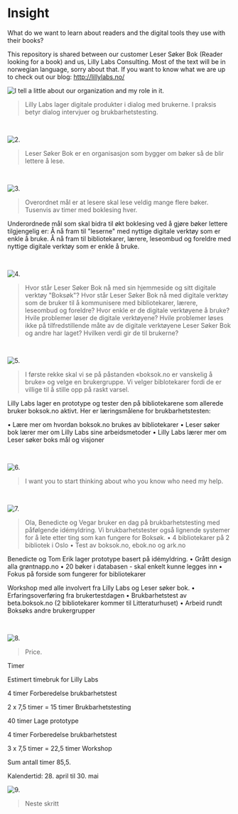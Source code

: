 Insight
=======

What do we want to learn about readers and the digital tools they use with their books?

This repository is shared between our customer Leser Søker Bok (Reader looking for a book) and us, Lilly Labs Consulting. Most of the text will be in norwegian language, sorry about that. If you want to know what we are up to check out our blog: http://lillylabs.no/

![I tell a little about our organization and my role in it.](http://photos-d.ak.instagram.com/hphotos-ak-prn/10326584_281882358648163_1979255148_n.jpg)

> Lilly Labs lager digitale produkter i dialog med brukerne. I praksis betyr dialog intervjuer og brukbarhetstesting.

<br />

![2.](http://photos-e.ak.instagram.com/hphotos-ak-prn/10362256_236302276577940_375058090_n.jpg)

> Leser Søker Bok er en organisasjon som bygger om bøker så de blir lettere å lese.

<br />

![3. ](http://photos-f.ak.instagram.com/hphotos-ak-prn/924377_410439169099357_1427135916_n.jpg)

> Overordnet mål er at lesere skal lese veldig mange flere bøker. Tusenvis av timer med boklesing hver.

Underordnede mål som skal bidra til økt boklesing ved å gjøre bøker lettere tilgjengelig er:
Å nå fram til "leserne" med nyttige digitale verktøy som er enkle å bruke.
Å nå fram til bibliotekarer, lærere, leseombud og foreldre med nyttige digitale verktøy som er enkle å bruke.

<br />

![4. ](http://photos-e.ak.instagram.com/hphotos-ak-prn/925496_295102020655900_1149333439_n.jpg)

> Hvor står Leser Søker Bok nå med sin hjemmeside og sitt digitale verktøy "Boksøk"?
Hvor står Leser Søker Bok nå med digitale verktøy som de bruker til å kommunisere med bibliotekarer, lærere, leseombud og foreldre?
Hvor enkle er de digitale verktøyene å bruke?
Hvile problemer løser de digitale verktøyene?
Hvile problemer løses ikke på tilfredstillende måte av de digitale verktøyene Leser Søker Bok og andre har laget?
Hvilken verdi gir de til brukerne?
<br />

![5. ](http://photos-c.ak.instagram.com/hphotos-ak-prn/1168852_739706389386226_2004069829_n.jpg)

> I første rekke skal vi se på påstanden «boksok.no er vanskelig å bruke» og velge en brukergruppe. Vi velger biblotekarer fordi de er villige til å stille opp på raskt varsel.

Lilly Labs lager en prototype og tester den på bibliotekarene som allerede bruker boksok.no aktivt. Her er læringsmålene for brukbarhetstesten:

• Lære mer om hvordan boksok.no brukes av bibliotekarer 
• Leser søker bok lærer mer om Lilly Labs sine arbeidsmetoder 
• Lilly Labs lærer mer om Leser søker boks mål og visjoner

<br />

![6. ](http://photos-g.ak.instagram.com/hphotos-ak-prn/923978_732803406771718_1872217354_n.jpg)

> I want you to start thinking about who you know who need my help.

<br />

![7. ](http://photos-d.ak.instagram.com/hphotos-ak-frc/1742791_463754097101875_1743184789_n.jpg)

> Ola, Benedicte og Vegar bruker en dag på brukbarhetstesting med påfølgende idémyldring. Vi brukbarhetstester også lignende systemer for å lete etter ting som kan fungere for Boksøk. 
• 4 bibliotekarer på 2 bibliotek i Oslo 
• Test av boksok.no, ebok.no og ark.no 

Benedicte og Tom Erik lager prototype basert på idémyldring. 
• Grått design alla grøntnapp.no 
• 20 bøker i databasen - skal enkelt kunne legges inn 
• Fokus på forside som fungerer for bibliotekarer 

Workshop med alle involvert fra Lilly Labs og Leser søker bok. 
• Erfaringsoverføring fra brukertestdagen 
• Brukbarhetstest av beta.boksok.no (2 bibliotekarer kommer til Litteraturhuset) 
• Arbeid rundt Boksøks andre brukergrupper

<br />

![8. ](http://photos-h.ak.instagram.com/hphotos-ak-ash/10358376_793904697294479_959716765_n.jpg)

> Price.

Timer

Estimert timebruk for Lilly Labs

4 timer  Forberedelse brukbarhetstest

2 x 7,5 timer = 15 timer  Brukbarhetstesting

40 timer Lage prototype

4 timer Forberedelse brukbarhetstest

3 x 7,5 timer = 22,5 timer  Workshop

Sum antall timer 85,5.

Kalendertid: 28. april til 30. mai
<br />

![9. ](http://photos-a.ak.instagram.com/hphotos-ak-prn/10401814_516875338435080_547715930_n.jpg)

> Neste skritt


